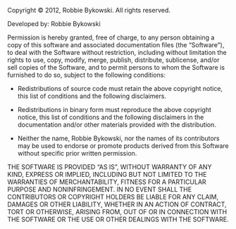 Copyright © 2012, Robbie Bykowski. All rights reserved.

Developed by: Robbie Bykowski

Permission is hereby granted, free of charge, to any person obtaining a copy of this software and associated documentation files (the “Software”), to deal with the Software without restriction, including without limitation the rights to use, copy, modify, merge, publish, distribute, sublicense, and/or sell copies of the Software, and to permit persons to whom the Software is furnished to do so, subject to the following conditions: 

- Redistributions of source code must retain the above copyright notice, this list of conditions and the following disclaimers. 

- Redistributions in binary form must reproduce the above copyright notice, this list of conditions and the following disclaimers in the documentation and/or other materials provided with the distribution. 

- Neither the name, Robbie Bykowski, nor the names of its contributors may be used to endorse or promote products derived from this Software without specific prior written permission. 

THE SOFTWARE IS PROVIDED “AS IS”, WITHOUT WARRANTY OF ANY KIND, EXPRESS OR IMPLIED, INCLUDING BUT NOT LIMITED TO THE WARRANTIES OF MERCHANTABILITY, FITNESS FOR A PARTICULAR PURPOSE AND NONINFRINGEMENT.  IN NO EVENT SHALL THE CONTRIBUTORS OR COPYRIGHT HOLDERS BE LIABLE FOR ANY CLAIM, DAMAGES OR OTHER LIABILITY, WHETHER IN AN ACTION OF CONTRACT, TORT OR OTHERWISE, ARISING FROM, OUT OF OR IN CONNECTION WITH THE SOFTWARE OR THE USE OR OTHER DEALINGS WITH THE SOFTWARE.